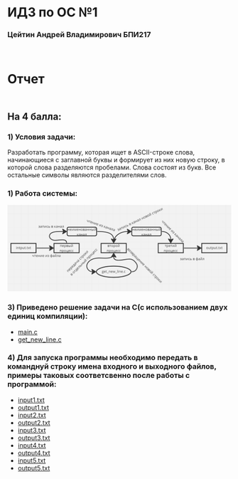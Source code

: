 # ИДЗ по ОС №1
### Цейтин Андрей Владимирович БПИ217
# <br> Отчет
## <br> На 4 балла:
### 1) Условия задачи:
Разработать программу, которая ищет в ASCII-строке слова, начинающиеся с заглавной буквы и формирует из них новую
строку, в которой слова разделяются пробелами. Слова состоят из
букв. Все остальные символы являются разделителями слов.
### 1) Работа системы:
![System](https://github.com/CehhGhost/OS1/blob/main/FirstProg/System.png)
### 3) Приведено решение задачи на C(с использованием двух единиц компиляции):
* [main.c](https://github.com/CehhGhost/OS1/blob/main/FirstProg/C%20code/main.c)
* [get_new_line.c](https://github.com/CehhGhost/OS1/blob/main/FirstProg/C%20code/get_new_line.c)
### 4) Для запуска программы необходимо передать в команднуй строку имена входного и выходного файлов, примеры таковых соответсвенно после работы с программой:
* [input1.txt](https://github.com/CehhGhost/OS1/blob/main/FirstProg/Tests/input1.txt)
* [output1.txt](https://github.com/CehhGhost/OS1/blob/main/FirstProg/Tests/output1.txt)
* [input2.txt](https://github.com/CehhGhost/OS1/blob/main/FirstProg/Tests/input2.txt)
* [output2.txt](https://github.com/CehhGhost/OS1/blob/main/FirstProg/Tests/output2.txt)
* [input3.txt](https://github.com/CehhGhost/OS1/blob/main/FirstProg/Tests/input3.txt)
* [output3.txt](https://github.com/CehhGhost/OS1/blob/main/FirstProg/Tests/output3.txt)
* [input4.txt](https://github.com/CehhGhost/OS1/blob/main/FirstProg/Tests/input4.txt)
* [output4.txt](https://github.com/CehhGhost/OS1/blob/main/FirstProg/Tests/output4.txt)
* [input5.txt](https://github.com/CehhGhost/OS1/blob/main/FirstProg/Tests/input5.txt)
* [output5.txt](https://github.com/CehhGhost/OS1/blob/main/FirstProg/Tests/output5.txt)
